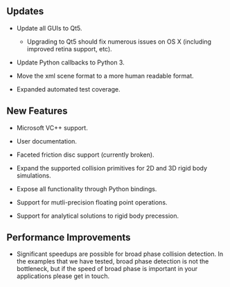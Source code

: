 Updates
-------

* Update all GUIs to Qt5.

  * Upgrading to Qt5 should fix numerous issues on OS X (including improved retina support, etc).

* Update Python callbacks to Python 3.

* Move the xml scene format to a more human readable format.

* Expanded automated test coverage.

New Features
------------

* Microsoft VC++ support.

* User documentation.

* Faceted friction disc support (currently broken).

* Expand the supported collision primitives for 2D and 3D rigid body simulations.

* Expose all functionality through Python bindings.

* Support for mutli-precision floating point operations.

* Support for analytical solutions to rigid body precession.

Performance Improvements
------------------------

* Significant speedups are possible for broad phase collision detection. In the examples that we have tested, broad phase detection is not the bottleneck, but if the speed of broad phase is important in your applications please get in touch.
